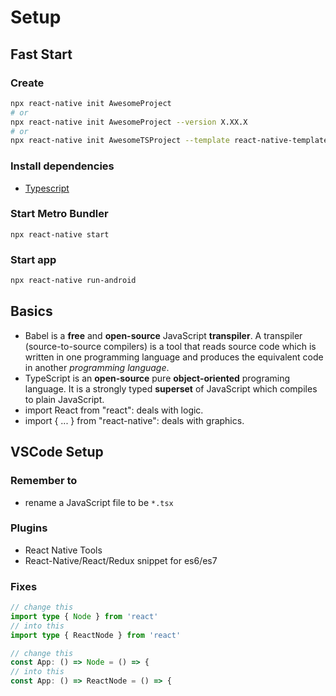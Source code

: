 # Setup

## Fast Start

### Create

```bash
npx react-native init AwesomeProject
# or
npx react-native init AwesomeProject --version X.XX.X
# or
npx react-native init AwesomeTSProject --template react-native-template-typescript
```

### Install dependencies

* [Typescript](https://reactnative.dev/docs/typescript)

### Start Metro Bundler

```
npx react-native start
```

### Start app

```bash
npx react-native run-android
```

## Basics

* Babel is a **free** and **open-source** JavaScript **transpiler**. A transpiler (source-to-source compilers) is a tool that reads source code which is written in one programming language and produces the equivalent code in another _programming language_.
* TypeScript is an **open-source** pure **object-oriented** programing language. It is a strongly typed **superset** of JavaScript which compiles to plain JavaScript.
* import React from "react": deals with logic.
* import { ... } from "react-native": deals with graphics.

## VSCode Setup



### Remember to

* rename a JavaScript file to be `*.tsx`

### Plugins

* React Native Tools
* React-Native/React/Redux snippet for es6/es7

### Fixes

```typescript
// change this
import type { Node } from 'react'
// into this
import type { ReactNode } from 'react'
```

```typescript
// change this
const App: () => Node = () => {
// into this
const App: () => ReactNode = () => {
```


